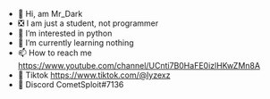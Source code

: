 - 👋 Hi, am Mr_Dark
- ❎ I am just a student, not programmer
- 👀 I’m interested in python
- 🌱 I’m currently learning nothing
- 📫 How to reach me https://www.youtube.com/channel/UCnti7B0HaFE0izlHKwZMn8A
- 🤨 Tiktok https://www.tiktok.com/@lyzexz
- 🎉 Discord CometSploit#7136
